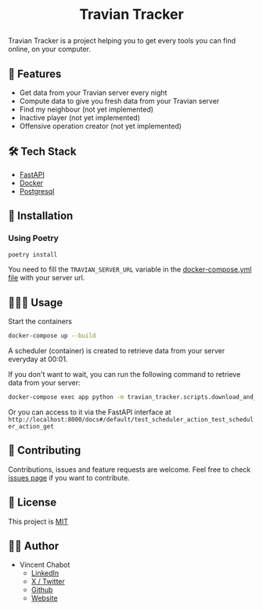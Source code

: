 # <p align="center">Travian Tracker</p>
  
Travian Tracker is a project helping you to get every tools you can find online, on your computer.


## 🧐 Features    
- Get data from your Travian server every night
- Compute data to give you fresh data from your Travian server
- Find my neighbour (not yet implemented)
- Inactive player (not yet implemented)
- Offensive operation creator (not yet implemented)
 

## 🛠️ Tech Stack
- [FastAPI](https://fastapi.tiangolo.com/)
- [Docker](https://www.docker.com/)
- [Postgresql](https://www.postgresql.org/)
        
 
## 🚀 Installation

### Using Poetry
```bash
poetry install
```

You need to fill the `TRAVIAN_SERVER_URL` variable in the 
[docker-compose.yml file](docker-compose.yml) with your server url.

## 🧑🏻‍💻 Usage

Start the containers
```bash
docker-compose up --build
```

A scheduler (container) is created to retrieve data from your server everyday at 00:01.

If you don't want to wait, you can run the following command to retrieve data from your server:
```bash
docker-compose exec app python -m travian_tracker.scripts.download_and_ingest
```

Or you can access to it via the FastAPI interface at `http://localhost:8000/docs#/default/test_scheduler_action_test_scheduler_action_get`

## 🤝 Contributing
Contributions, issues and feature requests are welcome. Feel free to check [issues page](https://github.com/vchabot/travian_tracker/issues) if you want to contribute.

## 📝 License
This project is [MIT]()

## 👨‍💻 Author
- Vincent Chabot
  - [LinkedIn](https://www.linkedin.com/in/chabotvincent/)
  - [X / Twitter](https://x.com/vincentchabot)
  - [Github](https://github.com/vchabot)
  - [Website](https://vincent-chabot.com/)

           